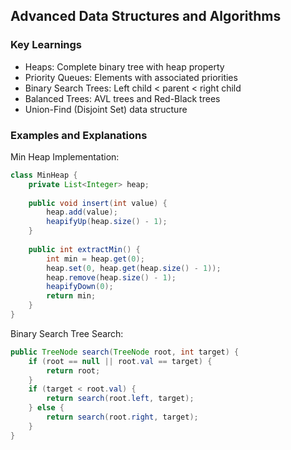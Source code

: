 ## Advanced Data Structures and Algorithms

### Key Learnings
- Heaps: Complete binary tree with heap property
- Priority Queues: Elements with associated priorities
- Binary Search Trees: Left child < parent < right child
- Balanced Trees: AVL trees and Red-Black trees
- Union-Find (Disjoint Set) data structure

### Examples and Explanations
Min Heap Implementation:
```java
class MinHeap {
    private List<Integer> heap;
    
    public void insert(int value) {
        heap.add(value);
        heapifyUp(heap.size() - 1);
    }
    
    public int extractMin() {
        int min = heap.get(0);
        heap.set(0, heap.get(heap.size() - 1));
        heap.remove(heap.size() - 1);
        heapifyDown(0);
        return min;
    }
}
```

Binary Search Tree Search:
```java
public TreeNode search(TreeNode root, int target) {
    if (root == null || root.val == target) {
        return root;
    }
    if (target < root.val) {
        return search(root.left, target);
    } else {
        return search(root.right, target);
    }
}
```